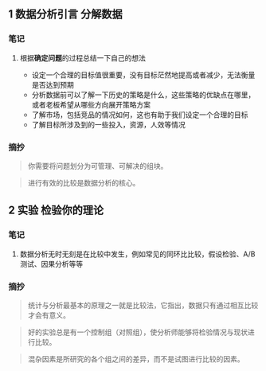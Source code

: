 ## 1 数据分析引言 分解数据

### 笔记

1. 根据**确定问题**的过程总结一下自己的想法

    - 设定一个合理的目标值很重要，没有目标茫然地提高或者减少，无法衡量是否达到预期
    - 分析数据前可以了解一下历史的策略是什么，这些策略的优缺点在哪里，或者老板希望从哪些方向展开策略方案
    - 了解市场，包括竞品的情况如何，这也有助于我们设定一个合理的目标
    - 了解目标所涉及到的一些投入，资源，人效等情况

### 摘抄

> 你需要将问题划分为可管理、可解决的组块。

> 进行有效的比较是数据分析的核心。

## 2 实验 检验你的理论

### 笔记

1. 数据分析无时无刻是在比较中发生，例如常见的同环比比较，假设检验、A/B测试、因果分析等等

### 摘抄

> 统计与分析最基本的原理之一就是比较法，它指出，数据只有通过相互比较才会有意义。

> 好的实验总是有一个控制组（对照组），使分析师能够将检验情况与现状进行比较。

> 混杂因素是所研究的各个组之间的差异，而不是试图进行比较的因素。 